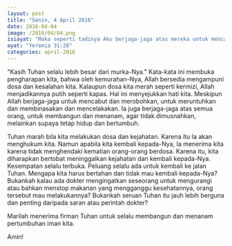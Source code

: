 ```yaml
---
layout: post
title: "Senin, 4 April 2016"
date: 2016-04-04
image: /2016/04/04.png
isiayat: "Maka seperti tadinya Aku berjaga-jaga atas mereka untuk mencabut dan merobohkan, untuk meruntuhkan dan membinasakan dan mencelakakan, demikianlah juga Aku akan berjaga-jaga atas mereka untuk membangun dan menanam, demikianlah firman TUHAN."
ayat: "Yeremia 31:28"
categories: april-2016
---
```


"Kasih Tuhan selalu lebih besar dari murka-Nya." Kata-kata ini membuka pengharapan kita, bahwa oleh kemurahan-Nya, Allah bersedia mengampuni dosa dan kesalahan kita. Kalaupun dosa kita merah seperti kermizi, Allah menjadikannya putih seperti kapas. Hal ini menyejukkan hati kita. Meskipun Allah berjaga-jaga untuk mencabut dan merobohkan, untuk meruntuhkan dan membinasakan dan mencelakakan. Ia juga berjaga-jaga atas semua orang, untuk membangun dan menanam, agar tidak dimusnahkan, melainkan supaya tetap hidup dan bertumbuh.

Tuhan marah bila kita melakukan dosa dan kejahatan. Karena itu Ia akan menghukum kita. Namun apabila kita kembali kepada-Nya, Ia menerima kita karena tidak menghendaki kematian orang-orang berdosa. Karena itu, kita diharapkan bertobat meninggalkan kejahatan dan kembali kepada-Nya. Kesempatan selalu terbuka. Peluang selalu ada untuk kembali ke jalan Tuhan. Mengapa kita harus bertahan dan tidak mau kembali kepada-Nya? Bukankah kalau ada dokter mengingatkan seseorang untuk mengurangi atau bahkan menstop makanan yang mengganggu kesehatannya, orang tersebut mau melakukannya? Bukankah seruan Tuhan itu jauh lebih berguna dan penting daripada saran atau perintah dokter?

Marilah menerima firman Tuhan untuk selalu membangun dan menanam pertumbuhan iman kita.

Amin!